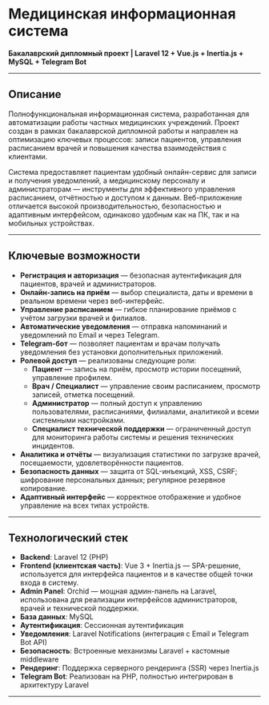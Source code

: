# Медицинская информационная система  
**Бакалаврский дипломный проект | Laravel 12 + Vue.js + Inertia.js + MySQL + Telegram Bot**

---

## Описание

Полнофункциональная информационная система, разработанная для автоматизации работы частных медицинских учреждений. Проект создан в рамках бакалаврской дипломной работы и направлен на оптимизацию ключевых процессов: записи пациентов, управления расписанием врачей и повышения качества взаимодействия с клиентами.

Система предоставляет пациентам удобный онлайн-сервис для записи и получения уведомлений, а медицинскому персоналу и администраторам — инструменты для эффективного управления расписанием, отчётностью и доступом к данным. Веб-приложение отличается высокой производительностью, безопасностью и адаптивным интерфейсом, одинаково удобным как на ПК, так и на мобильных устройствах.

---

## Ключевые возможности

- **Регистрация и авторизация** — безопасная аутентификация для пациентов, врачей и администраторов.
- **Онлайн-запись на приём** — выбор специалиста, даты и времени в реальном времени через веб-интерфейс.
- **Управление расписанием** — гибкое планирование приёмов с учётом загрузки врачей и филиалов.
- **Автоматические уведомления** — отправка напоминаний и уведомлений по Email и через Telegram.
- **Telegram-бот** — позволяет пациентам и врачам получать уведомления без установки дополнительных приложений.
- **Ролевой доступ** — реализованы следующие роли:
  - **Пациент** — запись на приём, просмотр истории посещений, управление профилем.
  - **Врач / Специалист** — управление своим расписанием, просмотр записей, отметка посещений.
  - **Администратор** — полный доступ к управлению пользователями, расписаниями, филиалами, аналитикой и всеми системными настройками.
  - **Специалист технической поддержки** — ограниченный доступ для мониторинга работы системы и решения технических инцидентов.
- **Аналитика и отчёты** — визуализация статистики по загрузке врачей, посещаемости, удовлетворённости пациентов.
- **Безопасность данных** — защита от SQL-инъекций, XSS, CSRF; шифрование персональных данных; регулярное резервное копирование.
- **Адаптивный интерфейс** — корректное отображение и удобное управление на всех типах устройств.

---

## Технологический стек

- **Backend**: Laravel 12 (PHP)  
- **Frontend (клиентская часть)**: Vue 3 + Inertia.js — SPA-решение, используется для интерфейса пациентов и в качестве общей точки входа в систему.  
- **Admin Panel**: Orchid — мощная админ-панель на Laravel, использована для реализации интерфейсов администраторов, врачей и технической поддержки.  
- **База данных**: MySQL 
- **Аутентификация**: Сессионная аутентификация  
- **Уведомления**: Laravel Notifications (интеграция с Email и Telegram Bot API)  
- **Безопасность**: Встроенные механизмы Laravel + кастомные middleware  
- **Рендеринг**: Поддержка серверного рендеринга (SSR) через Inertia.js  
- **Telegram Bot**: Реализован на PHP, полностью интегрирован в архитектуру Laravel

---
